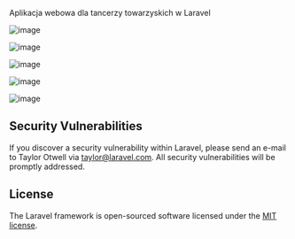 Aplikacja webowa dla tancerzy towarzyskich w Laravel

![image](https://github.com/user-attachments/assets/b6ab1b89-f8c0-4f15-9257-bd1259a8d803)

![image](https://github.com/user-attachments/assets/da0ba4a8-8624-4fdf-a129-775e28f3984c)

![image](https://github.com/user-attachments/assets/080b1234-9c52-4c23-9e26-61bb2b9b63a6)

![image](https://github.com/user-attachments/assets/73363533-82f2-42bc-9c31-908924ea365f)

![image](https://github.com/user-attachments/assets/989b03b2-c6ac-44b4-a762-9f795eb42887)

## Security Vulnerabilities

If you discover a security vulnerability within Laravel, please send an e-mail to Taylor Otwell via [taylor@laravel.com](mailto:taylor@laravel.com). All security vulnerabilities will be promptly addressed.

## License

The Laravel framework is open-sourced software licensed under the [MIT license](https://opensource.org/licenses/MIT).
